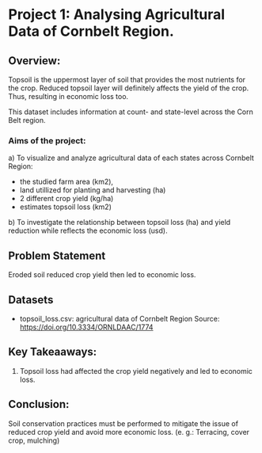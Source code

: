 # Project 1: Analysing Agricultural Data of Cornbelt Region.

## Overview:

Topsoil is the uppermost layer of soil that provides the most nutrients for the crop. Reduced topsoil layer will definitely affects the yield of the crop. Thus, resulting in economic loss too.

This dataset includes information at count- and state-level across the Corn Belt region.

### Aims of the project:
a) To visualize and analyze agricultural data of each states across Cornbelt Region:
- the studied farm area (km2), 
- land utillized for planting and harvesting (ha)
- 2 different crop yield (kg/ha)
- estimates topsoil loss (km2)

b) To investigate the relationship between topsoil loss (ha) and yield reduction while reflects the economic loss (usd).

## Problem Statement
Eroded soil reduced crop yield then led to economic loss.

## Datasets
- topsoil_loss.csv: agricultural data of Cornbelt Region
    Source: https://doi.org/10.3334/ORNLDAAC/1774

## Key Takeaaways:
1. Topsoil loss had affected the crop yield negatively and led to economic loss.

## Conclusion:

Soil conservation practices must be performed to mitigate the issue of reduced crop yield and avoid more economic loss. 
(e. g.: Terracing, cover crop, mulching)



